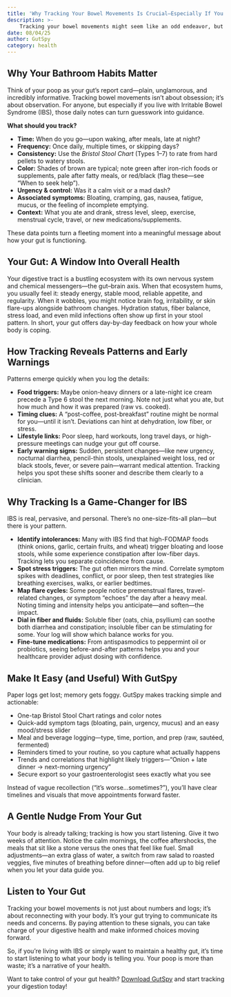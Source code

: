 ```yaml
---
title: 'Why Tracking Your Bowel Movements Is Crucial—Especially If You Have IBS'
description: >-
    Tracking your bowel movements might seem like an odd endeavor, but think of it as your gut's report card. Each visit to the bathroom is a clue about your digestive health. What exactly should you track? Start with the basics:
date: 08/04/25
author: GutSpy
category: health
---
```


## Why Your Bathroom Habits Matter

Think of your poop as your gut’s report card—plain, unglamorous, and incredibly informative. Tracking bowel movements isn’t about obsession; it’s about observation. For anyone, but especially if you live with Irritable Bowel Syndrome (IBS), those daily notes can turn guesswork into guidance.

**What should you track?**

- **Time:** When do you go—upon waking, after meals, late at night?
- **Frequency:** Once daily, multiple times, or skipping days?
- **Consistency:** Use the *Bristol Stool Chart* (Types 1–7) to rate from hard pellets to watery stools.
- **Color:** Shades of brown are typical; note green after iron-rich foods or supplements, pale after fatty meals, or red/black (flag these—see “When to seek help”).
- **Urgency & control:** Was it a calm visit or a mad dash?
- **Associated symptoms:** Bloating, cramping, gas, nausea, fatigue, mucus, or the feeling of incomplete emptying.
- **Context:** What you ate and drank, stress level, sleep, exercise, menstrual cycle, travel, or new medications/supplements.

These data points turn a fleeting moment into a meaningful message about how your gut is functioning.

## Your Gut: A Window Into Overall Health

Your digestive tract is a bustling ecosystem with its own nervous system and chemical messengers—the gut–brain axis. When that ecosystem hums, you usually feel it: steady energy, stable mood, reliable appetite, and regularity. When it wobbles, you might notice brain fog, irritability, or skin flare-ups alongside bathroom changes. Hydration status, fiber balance, stress load, and even mild infections often show up first in your stool pattern. In short, your gut offers day-by-day feedback on how your whole body is coping.

## How Tracking Reveals Patterns and Early Warnings

Patterns emerge quickly when you log the details:

- **Food triggers:** Maybe onion-heavy dinners or a late-night ice cream precede a Type 6 stool the next morning. Note not just what you ate, but how much and how it was prepared (raw vs. cooked).
- **Timing clues:** A “post-coffee, post-breakfast” routine might be normal for you—until it isn’t. Deviations can hint at dehydration, low fiber, or stress.
- **Lifestyle links:** Poor sleep, hard workouts, long travel days, or high-pressure meetings can nudge your gut off course.
- **Early warning signs:** Sudden, persistent changes—like new urgency, nocturnal diarrhea, pencil-thin stools, unexplained weight loss, red or black stools, fever, or severe pain—warrant medical attention. Tracking helps you spot these shifts sooner and describe them clearly to a clinician.

## Why Tracking Is a Game-Changer for IBS

IBS is real, pervasive, and personal. There’s no one-size-fits-all plan—but there is your pattern.

- **Identify intolerances:** Many with IBS find that high-FODMAP foods (think onions, garlic, certain fruits, and wheat) trigger bloating and loose stools, while some experience constipation after low-fiber days. Tracking lets you separate coincidence from cause.
- **Spot stress triggers:** The gut often mirrors the mind. Correlate symptom spikes with deadlines, conflict, or poor sleep, then test strategies like breathing exercises, walks, or earlier bedtimes.
- **Map flare cycles:** Some people notice premenstrual flares, travel-related changes, or symptom “echoes” the day after a heavy meal. Noting timing and intensity helps you anticipate—and soften—the impact.
- **Dial in fiber and fluids:** Soluble fiber (oats, chia, psyllium) can soothe both diarrhea and constipation; insoluble fiber can be stimulating for some. Your log will show which balance works for you.
- **Fine-tune medications:** From antispasmodics to peppermint oil or probiotics, seeing before-and-after patterns helps you and your healthcare provider adjust dosing with confidence.

## Make It Easy (and Useful) With GutSpy

Paper logs get lost; memory gets foggy. GutSpy makes tracking simple and actionable:

- One-tap Bristol Stool Chart ratings and color notes  
- Quick-add symptom tags (bloating, pain, urgency, mucus) and an easy mood/stress slider  
- Meal and beverage logging—type, time, portion, and prep (raw, sautéed, fermented)  
- Reminders timed to your routine, so you capture what actually happens  
- Trends and correlations that highlight likely triggers—“Onion + late dinner → next-morning urgency”  
- Secure export so your gastroenterologist sees exactly what you see

Instead of vague recollection (“it’s worse…sometimes?”), you’ll have clear timelines and visuals that move appointments forward faster.

## A Gentle Nudge From Your Gut

Your body is already talking; tracking is how you start listening. Give it two weeks of attention. Notice the calm mornings, the coffee aftershocks, the meals that sit like a stone versus the ones that feel like fuel. Small adjustments—an extra glass of water, a switch from raw salad to roasted veggies, five minutes of breathing before dinner—often add up to big relief when you let your data guide you.

## Listen to Your Gut

Tracking your bowel movements is not just about numbers and logs; it’s about reconnecting with your body. It’s your gut trying to communicate its needs and concerns. By paying attention to these signals, you can take charge of your digestive health and make informed choices moving forward.

So, if you’re living with IBS or simply want to maintain a healthy gut, it’s time to start listening to what your body is telling you. Your poop is more than waste; it’s a narrative of your health.

Want to take control of your gut health? [Download GutSpy](https://apple.co/43azHhK) and start tracking your digestion today!
